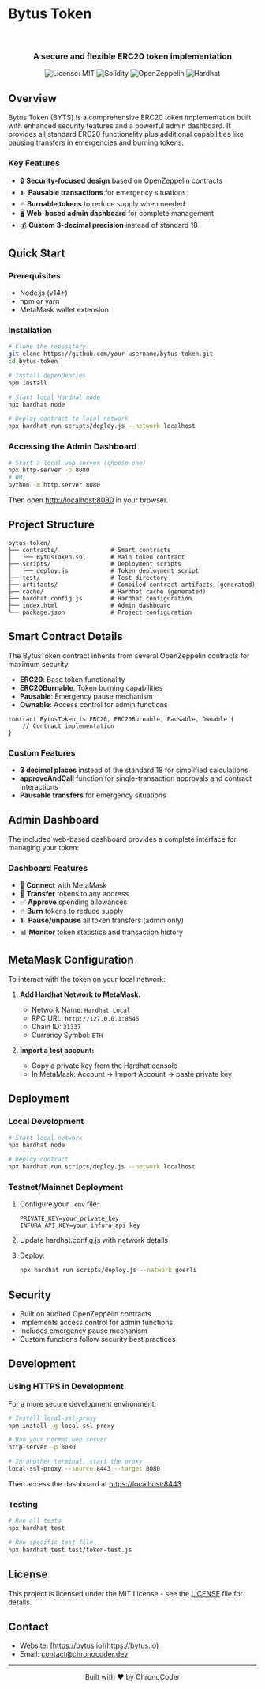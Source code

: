 # Bytus Token

<div align="center">
  
  <br>
  <h3>A secure and flexible ERC20 token implementation</h3>

  ![License: MIT](https://img.shields.io/badge/License-MIT-blue.svg)
  ![Solidity](https://img.shields.io/badge/Solidity-0.8.20-blue)
  ![OpenZeppelin](https://img.shields.io/badge/OpenZeppelin-4.9.3-blue)
  ![Hardhat](https://img.shields.io/badge/Hardhat-2.22.19-blue)
</div>

## Overview

Bytus Token (BYTS) is a comprehensive ERC20 token implementation built with enhanced security features and a powerful admin dashboard. It provides all standard ERC20 functionality plus additional capabilities like pausing transfers in emergencies and burning tokens.

### Key Features

- 🔒 **Security-focused design** based on OpenZeppelin contracts
- ⏸️ **Pausable transactions** for emergency situations
- 🔥 **Burnable tokens** to reduce supply when needed
- 🖥️ **Web-based admin dashboard** for complete management
- 💰 **Custom 3-decimal precision** instead of standard 18

## Quick Start

### Prerequisites

- Node.js (v14+)
- npm or yarn
- MetaMask wallet extension

### Installation

```bash
# Clone the repository
git clone https://github.com/your-username/bytus-token.git
cd bytus-token

# Install dependencies
npm install

# Start local Hardhat node
npx hardhat node

# Deploy contract to local network
npx hardhat run scripts/deploy.js --network localhost
```

### Accessing the Admin Dashboard

```bash
# Start a local web server (choose one)
npx http-server -p 8080
# OR
python -m http.server 8080
```

Then open [http://localhost:8080](http://localhost:8080) in your browser.

## Project Structure

```
bytus-token/
├── contracts/               # Smart contracts
│   └── BytusToken.sol       # Main token contract
├── scripts/                 # Deployment scripts
│   └── deploy.js            # Token deployment script
├── test/                    # Test directory
├── artifacts/               # Compiled contract artifacts (generated)
├── cache/                   # Hardhat cache (generated)
├── hardhat.config.js        # Hardhat configuration
├── index.html               # Admin dashboard
└── package.json             # Project configuration
```

## Smart Contract Details

The BytusToken contract inherits from several OpenZeppelin contracts for maximum security:

- **ERC20**: Base token functionality
- **ERC20Burnable**: Token burning capabilities
- **Pausable**: Emergency pause mechanism
- **Ownable**: Access control for admin functions

```solidity
contract BytusToken is ERC20, ERC20Burnable, Pausable, Ownable {
    // Contract implementation
}
```

### Custom Features

- **3 decimal places** instead of the standard 18 for simplified calculations
- **approveAndCall** function for single-transaction approvals and contract interactions
- **Pausable transfers** for emergency situations

## Admin Dashboard

The included web-based dashboard provides a complete interface for managing your token:


### Dashboard Features

- 🔌 **Connect** with MetaMask
- 💸 **Transfer** tokens to any address
- ✅ **Approve** spending allowances
- 🔥 **Burn** tokens to reduce supply
- ⏸️ **Pause/unpause** all token transfers (admin only)
- 📊 **Monitor** token statistics and transaction history

## MetaMask Configuration

To interact with the token on your local network:

1. **Add Hardhat Network to MetaMask:**
   - Network Name: `Hardhat Local`
   - RPC URL: `http://127.0.0.1:8545`
   - Chain ID: `31337`
   - Currency Symbol: `ETH`

2. **Import a test account:**
   - Copy a private key from the Hardhat console
   - In MetaMask: Account → Import Account → paste private key

## Deployment

### Local Development

```bash
# Start local network
npx hardhat node

# Deploy contract
npx hardhat run scripts/deploy.js --network localhost
```

### Testnet/Mainnet Deployment

1. Configure your `.env` file:
   ```
   PRIVATE_KEY=your_private_key
   INFURA_API_KEY=your_infura_api_key
   ```

2. Update hardhat.config.js with network details

3. Deploy:
   ```bash
   npx hardhat run scripts/deploy.js --network goerli
   ```

## Security

- Built on audited OpenZeppelin contracts
- Implements access control for admin functions
- Includes emergency pause mechanism
- Custom functions follow security best practices

## Development

### Using HTTPS in Development

For a more secure development environment:

```bash
# Install local-ssl-proxy
npm install -g local-ssl-proxy

# Run your normal web server
http-server -p 8080

# In another terminal, start the proxy
local-ssl-proxy --source 8443 --target 8080
```

Then access the dashboard at [https://localhost:8443](https://localhost:8443)

### Testing

```bash
# Run all tests
npx hardhat test

# Run specific test file
npx hardhat test test/token-test.js
```

## License

This project is licensed under the MIT License - see the [LICENSE](LICENSE) file for details.

## Contact

- Website: [https://bytus.io](https://bytus.io)
- Email: contact@chronocoder.dev

---

<div align="center">
  <p>Built with ❤️ by ChronoCoder</p>
</div>
